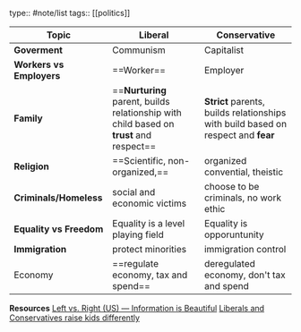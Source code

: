 
type:: #note/list
tags:: [[politics]]


| Topic                    | Liberal                                                                                 | Conservative                                                                      |
| ------------------------ | --------------------------------------------------------------------------------------- | --------------------------------------------------------------------------------- |
| **Goverment**            | Communism                                                                               | Capitalist                                                                        |
| **Workers vs Employers** | ==Worker==                                                                              | Employer                                                                          |
| **Family**               | ==**Nurturing** parent, builds relationship with child based on **trust** and respect== | **Strict** parents, builds relationships with build based on respect and **fear** |
| **Religion**             | ==Scientific, non-organized,==                                                          | organized convential, theistic                                                    |
| **Criminals/Homeless**   | social and economic victims                                                             | choose to be criminals, no work ethic                                             |
| **Equality vs Freedom**  | Equality is a level playing field                                                       | Equality is opporuntunity                                                         |
| **Immigration**          | protect minorities                                                                      | immigration control                                                               |
| Economy                  | ==regulate economy, tax and spend==                                                     | deregulated economy, don't tax and spend                                          |



**Resources**
[Left vs. Right (US) — Information is Beautiful](https://informationisbeautiful.net/visualizations/left-vs-right-us/)
[Liberals and Conservatives raise kids differently](https://www.fastcompany.com/1664565/infographic-of-the-day-liberals-and-conservatives-raise-kids-differently)